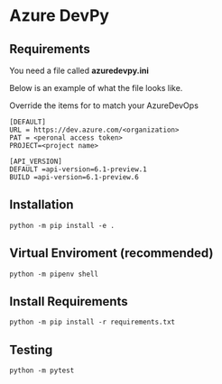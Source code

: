 # Azure DevPy

## Requirements
You need a file called **azuredevpy.ini**

Below is an example of what the file looks like.

Override the items for to match your AzureDevOps

```
[DEFAULT]
URL = https://dev.azure.com/<organization>
PAT = <peronal access token>
PROJECT=<project name>

[API_VERSION]
DEFAULT =api-version=6.1-preview.1
BUILD =api-version=6.1-preview.6
```

## Installation

```
python -m pip install -e .
```

## Virtual Enviroment (recommended)
```
python -m pipenv shell
```

## Install Requirements

```
python -m pip install -r requirements.txt
```

## Testing

```
python -m pytest
```
